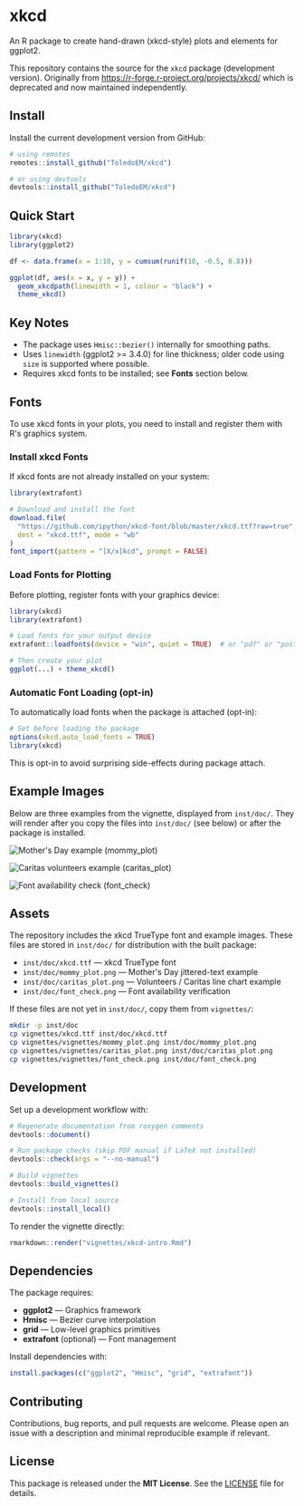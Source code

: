 # xkcd

An R package to create hand-drawn (xkcd-style) plots and elements for ggplot2.

This repository contains the source for the `xkcd` package (development version). Originally from https://r-forge.r-project.org/projects/xkcd/ which is deprecated and now maintained independently.

## Install

Install the current development version from GitHub:

```r
# using remotes
remotes::install_github("ToledoEM/xkcd")

# or using devtools
devtools::install_github("ToledoEM/xkcd")
```

## Quick Start

```r
library(xkcd)
library(ggplot2)

df <- data.frame(x = 1:10, y = cumsum(runif(10, -0.5, 0.8)))

ggplot(df, aes(x = x, y = y)) +
  geom_xkcdpath(linewidth = 1, colour = "black") +
  theme_xkcd()
```

## Key Notes

- The package uses `Hmisc::bezier()` internally for smoothing paths.
- Uses `linewidth` (ggplot2 >= 3.4.0) for line thickness; older code using `size` is supported where possible.
- Requires xkcd fonts to be installed; see **Fonts** section below.

## Fonts

To use xkcd fonts in your plots, you need to install and register them with R's graphics system.

### Install xkcd Fonts

If xkcd fonts are not already installed on your system:

```r
library(extrafont)

# Download and install the font
download.file(
  "https://github.com/ipython/xkcd-font/blob/master/xkcd.ttf?raw=true",
  dest = "xkcd.ttf", mode = "wb"
)
font_import(pattern = "[X/x]kcd", prompt = FALSE)
```

### Load Fonts for Plotting

Before plotting, register fonts with your graphics device:

```r
library(xkcd)
library(extrafont)

# Load fonts for your output device
extrafont::loadfonts(device = "win", quiet = TRUE)  # or "pdf" or "postscript"

# Then create your plot
ggplot(...) + theme_xkcd()
```

### Automatic Font Loading (opt-in)

To automatically load fonts when the package is attached (opt-in):

```r
# Set before loading the package
options(xkcd.auto_load_fonts = TRUE)
library(xkcd)
```

This is opt-in to avoid surprising side-effects during package attach.

## Example Images

Below are three examples from the vignette, displayed from `inst/doc/`. They will render after you copy the files into `inst/doc/` (see below) or after the package is installed.

![Mother's Day example (mommy_plot)](inst/doc/mommy_plot.png)

![Caritas volunteers example (caritas_plot)](inst/doc/caritas_plot.png)

![Font availability check (font_check)](inst/doc/font_check.png)

## Assets

The repository includes the xkcd TrueType font and example images. These files are stored in `inst/doc/` for distribution with the built package:

- `inst/doc/xkcd.ttf` — xkcd TrueType font
- `inst/doc/mommy_plot.png` — Mother's Day jittered-text example
- `inst/doc/caritas_plot.png` — Volunteers / Caritas line chart example
- `inst/doc/font_check.png` — Font availability verification

If these files are not yet in `inst/doc/`, copy them from `vignettes/`:

```sh
mkdir -p inst/doc
cp vignettes/xkcd.ttf inst/doc/xkcd.ttf
cp vignettes/vignettes/mommy_plot.png inst/doc/mommy_plot.png
cp vignettes/vignettes/caritas_plot.png inst/doc/caritas_plot.png
cp vignettes/vignettes/font_check.png inst/doc/font_check.png
```

## Development

Set up a development workflow with:

```r
# Regenerate documentation from roxygen comments
devtools::document()

# Run package checks (skip PDF manual if LaTeX not installed)
devtools::check(args = "--no-manual")

# Build vignettes
devtools::build_vignettes()

# Install from local source
devtools::install_local()
```

To render the vignette directly:

```r
rmarkdown::render("vignettes/xkcd-intro.Rmd")
```

## Dependencies

The package requires:

- **ggplot2** — Graphics framework
- **Hmisc** — Bezier curve interpolation
- **grid** — Low-level graphics primitives
- **extrafont** (optional) — Font management

Install dependencies with:

```r
install.packages(c("ggplot2", "Hmisc", "grid", "extrafont"))
```

## Contributing

Contributions, bug reports, and pull requests are welcome. Please open an issue with a description and minimal reproducible example if relevant.

## License

This package is released under the **MIT License**. See the [LICENSE](LICENSE) file for details.


